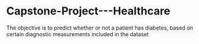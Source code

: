 # Capstone-Project---Healthcare
The objective is to predict whether or not a patient has diabetes, based on certain diagnostic measurements included in the dataset
